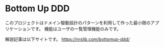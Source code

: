 # Bottom Up DDD
このプロジェクトはドメイン駆動設計のパターンを利用して作った最小限のアプリケーションです。
機能はユーザの一覧管理機能のみです。

解説記事は以下サイトです。
https://nrslib.com/bottomup-ddd/
